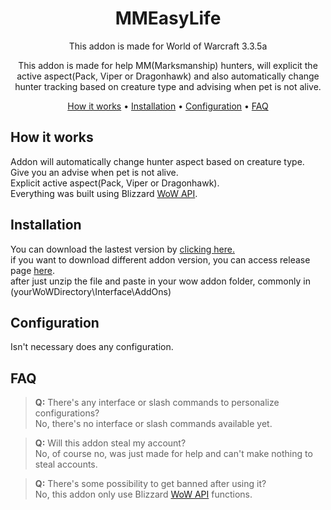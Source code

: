 <div align="center">

# MMEasyLife
This addon is made for World of Warcraft 3.3.5a

This addon is made for help MM(Marksmanship) hunters, will explicit the active aspect(Pack, Viper or Dragonhawk) and also automatically change hunter tracking based on creature type and advising when pet is not alive.

[How it works](#how-it-works) •
[Installation](#installation) •
[Configuration](#configuration) •
[FAQ](#faq)

</div>

## How it works
Addon will automatically change hunter aspect based on creature type.</br>
Give you an advise when pet is not alive.</br>
Explicit active aspect(Pack, Viper or Dragonhawk).</br>
Everything was built using Blizzard <a href="https://wowpedia.fandom.com/wiki/World_of_Warcraft_API">WoW API</a>.</br>

## Installation
You can download the lastest version by <a href="!#">clicking here.</a></br>
if you want to download different addon version, you can access release page <a href="!#">here</a>.</br>
after just unzip the file and paste in your wow addon folder, commonly in (yourWoWDirectory\Interface\AddOns)

## Configuration
Isn't necessary does any configuration.

## FAQ

> <b>Q:</b> There's any interface or slash commands to personalize configurations?</br>
No, there's no interface or slash commands available yet.

> <b>Q:</b> Will this addon steal my account?</br>
No, of course no, was just made for help and can't make nothing to steal accounts.

> <b>Q:</b> There's some possibility to get banned after using it?</br>
No, this addon only use Blizzard <a href="https://wowpedia.fandom.com/wiki/World_of_Warcraft_API">WoW API</a> functions.
